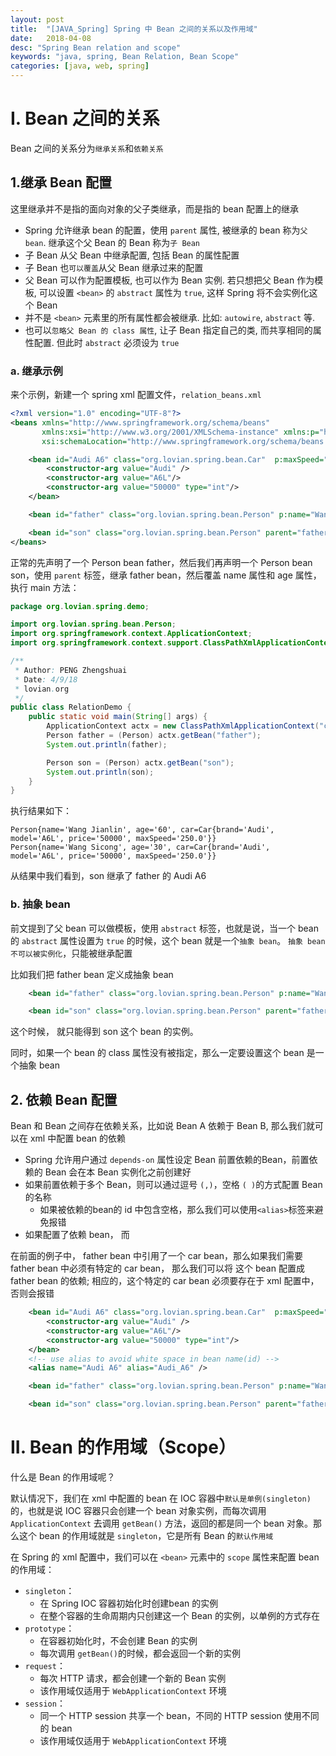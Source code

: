 ```yaml
---
layout: post
title:  "[JAVA_Spring] Spring 中 Bean 之间的关系以及作用域"
date:   2018-04-08
desc: "Spring Bean relation and scope"
keywords: "java, spring, Bean Relation, Bean Scope"
categories: [java, web, spring]
---
```


# I. Bean 之间的关系

Bean 之间的关系分为```继承关系```和```依赖关系```

## 1.继承 Bean 配置
这里继承并不是指的面向对象的父子类继承，而是指的 bean 配置上的继承

-   Spring 允许继承 bean 的配置，使用 ```parent``` 属性, 被继承的 bean 称为```父 bean```. 继承这个父 Bean 的 Bean 称为```子 Bean```
-   子 Bean 从父 Bean 中继承配置, 包括 Bean 的属性配置
-   子 Bean 也```可以覆盖```从父 Bean 继承过来的配置
-   父 Bean 可以作为配置模板, 也可以作为 Bean 实例. 若只想把父 Bean 作为模板, 可以设置 ```<bean>``` 的 ```abstract``` 属性为 ```true```, 这样 Spring 将不会实例化这个 Bean
-   并不是 ```<bean>``` 元素里的所有属性都会被继承. 比如: ```autowire```, ```abstract``` 等.
-   也可以```忽略父 Bean 的 class 属性```, 让子 Bean 指定自己的类, 而共享相同的属性配置. 但此时 ```abstract``` 必须设为 ```true```

### a. 继承示例

来个示例，新建一个 spring xml 配置文件，```relation_beans.xml```

```xml
<?xml version="1.0" encoding="UTF-8"?>
<beans xmlns="http://www.springframework.org/schema/beans"
       xmlns:xsi="http://www.w3.org/2001/XMLSchema-instance" xmlns:p="http://www.springframework.org/schema/p"
       xsi:schemaLocation="http://www.springframework.org/schema/beans http://www.springframework.org/schema/beans/spring-beans.xsd">

    <bean id="Audi A6" class="org.lovian.spring.bean.Car"  p:maxSpeed="250" >
        <constructor-arg value="Audi" />
        <constructor-arg value="A6L"/>
        <constructor-arg value="50000" type="int"/>
    </bean>

    <bean id="father" class="org.lovian.spring.bean.Person" p:name="Wang Jianlin" p:age="60" p:car-ref="Audi A6"/>

    <bean id="son" class="org.lovian.spring.bean.Person" parent="father" p:name="Wang Sicong" p:age="30" />
</beans>
```

正常的先声明了一个 Person bean father，然后我们再声明一个 Person bean son，使用 ```parent``` 标签，继承 father bean，然后覆盖 name 属性和 age 属性，执行 main 方法：

```java
package org.lovian.spring.demo;

import org.lovian.spring.bean.Person;
import org.springframework.context.ApplicationContext;
import org.springframework.context.support.ClassPathXmlApplicationContext;

/**
 * Author: PENG Zhengshuai
 * Date: 4/9/18
 * lovian.org
 */
public class RelationDemo {
    public static void main(String[] args) {
        ApplicationContext actx = new ClassPathXmlApplicationContext("config/relation_beans.xml");
        Person father = (Person) actx.getBean("father");
        System.out.println(father);

        Person son = (Person) actx.getBean("son");
        System.out.println(son);
    }
}
```

执行结果如下：

```
Person{name='Wang Jianlin', age='60', car=Car{brand='Audi', model='A6L', price='50000', maxSpeed='250.0'}}
Person{name='Wang Sicong', age='30', car=Car{brand='Audi', model='A6L', price='50000', maxSpeed='250.0'}}
```

从结果中我们看到，son 继承了 father 的 Audi A6

### b. 抽象 bean

前文提到了父 bean 可以做模板，使用 ```abstract``` 标签，也就是说，当一个 bean 的 ```abstract``` 属性设置为 ```true``` 的时候，这个 bean 就是一个```抽象 bean```。 ```抽象 bean 不可以被实例化```，只能被继承配置

比如我们把 father bean 定义成抽象 bean

```xml
    <bean id="father" class="org.lovian.spring.bean.Person" p:name="Wang Jianlin" p:age="60" p:car-ref="Audi A6" abstract="true"/>

    <bean id="son" class="org.lovian.spring.bean.Person" parent="father" p:name="Wang Sicong" p:age="30" />
```

这个时候， 就只能得到 son 这个 bean 的实例。

同时，如果一个 bean 的 class 属性没有被指定，那么一定要设置这个 bean 是一个抽象 bean


## 2. 依赖 Bean 配置

Bean 和 Bean 之间存在依赖关系，比如说 Bean A 依赖于 Bean B, 那么我们就可以在 xml 中配置 bean 的依赖

-   Spring 允许用户通过 ```depends-on``` 属性设定 Bean 前置依赖的Bean，前置依赖的 Bean 会在本 Bean 实例化之前创建好
-   如果前置依赖于多个 Bean，则可以通过逗号 ```(,)```，空格 ```( )```的方式配置 Bean 的名称
    -   如果被依赖的bean的 id 中包含空格，那么我们可以使用```<alias>```标签来避免报错
-   如果配置了依赖 bean， 而

在前面的例子中， father bean 中引用了一个 car bean，那么如果我们需要 father bean 中必须有特定的 car bean， 那么我们可以将 这个 bean 配置成 father bean 的依赖; 相应的，这个特定的 car bean 必须要存在于 xml 配置中，否则会报错

```xml
    <bean id="Audi A6" class="org.lovian.spring.bean.Car"  p:maxSpeed="250" >
        <constructor-arg value="Audi" />
        <constructor-arg value="A6L"/>
        <constructor-arg value="50000" type="int"/>
    </bean>
    <!-- use alias to avoid white space in bean name(id) -->
    <alias name="Audi A6" alias="Audi_A6" />

    <bean id="father" class="org.lovian.spring.bean.Person" p:name="Wang Jianlin" p:age="60" p:car-ref="Audi A6" depends-on="Audi_A6"/>

    <bean id="son" class="org.lovian.spring.bean.Person" parent="father" p:name="Wang Sicong" p:age="30" />
```


# II. Bean 的作用域（Scope）

什么是 Bean 的作用域呢？

默认情况下，我们在 xml 中配置的 bean 在 IOC 容器中```默认是单例(singleton)```的，也就是说 IOC 容器只会创建一个 bean 对象实例，而每次调用 ```ApplicationContext``` 去调用 ```getBean()``` 方法，返回的都是同一个 bean 对象。那么这个 bean 的作用域就是 ```singleton```，它是所有 Bean 的```默认作用域```

在 Spring 的 xml 配置中，我们可以在 ```<bean>``` 元素中的 ```scope``` 属性来配置 bean 的作用域：

-   ```singleton```： 
    -   在 Spring IOC 容器初始化时创建bean 的实例
    -   在整个容器的生命周期内只创建这一个 Bean 的实例，以单例的方式存在
-   ```prototype```： 
    -   在容器初始化时，不会创建 Bean 的实例
    -   每次调用 ```getBean()```的时候，都会返回一个新的实例
-   ```request```： 
    -   每次 HTTP 请求，都会创建一个新的 Bean 实例
    -   该作用域仅适用于 ```WebApplicationContext``` 环境
-   ```session```：
    -   同一个 HTTP session 共享一个 bean，不同的 HTTP session 使用不同的 bean
    -   该作用域仅适用于 ```WebApplicationContext``` 环境

